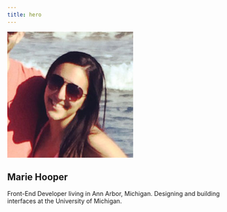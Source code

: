 ```yaml
---
title: hero
---
```


<section id="hero">
  <div class="grid-container">
     <div class="header-description grid-100">
       <img class="hero-img" src="../img/marie.jpg">
      <h1>Marie Hooper</h1>
      <p>Front-End Developer living in Ann Arbor, Michigan. Designing and building interfaces at the University of Michigan.</p>
    </div>
  </div>
</section>
